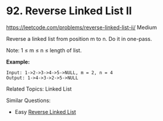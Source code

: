 # 92. Reverse Linked List II
<https://leetcode.com/problems/reverse-linked-list-ii/>
Medium

Reverse a linked list from position m to n. Do it in one-pass.

Note: 1 ≤ m ≤ n ≤ length of list.

**Example:**

    Input: 1->2->3->4->5->NULL, m = 2, n = 4
    Output: 1->4->3->2->5->NULL

Related Topics: Linked List

Similar Questions: 
* Easy [Reverse Linked List](https://leetcode.com/problems/reverse-linked-list/)